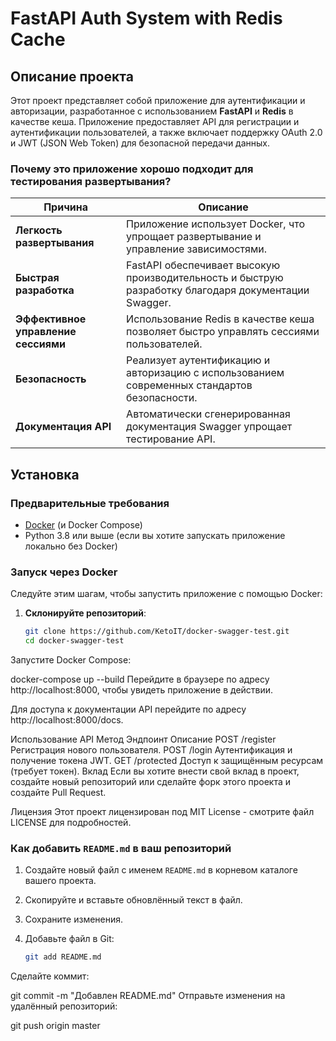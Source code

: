 # FastAPI Auth System with Redis Cache

## Описание проекта

Этот проект представляет собой приложение для аутентификации и авторизации, разработанное с использованием **FastAPI** и **Redis** в качестве кеша. Приложение предоставляет API для регистрации и аутентификации пользователей, а также включает поддержку OAuth 2.0 и JWT (JSON Web Token) для безопасной передачи данных.

### Почему это приложение хорошо подходит для тестирования развертывания?

| Причина                          | Описание                                                                                   |
|----------------------------------|-------------------------------------------------------------------------------------------|
| **Легкость развертывания**       | Приложение использует Docker, что упрощает развертывание и управление зависимостями.     |
| **Быстрая разработка**           | FastAPI обеспечивает высокую производительность и быструю разработку благодаря документации Swagger. |
| **Эффективное управление сессиями** | Использование Redis в качестве кеша позволяет быстро управлять сессиями пользователей.    |
| **Безопасность**                 | Реализует аутентификацию и авторизацию с использованием современных стандартов безопасности. |
| **Документация API**             | Автоматически сгенерированная документация Swagger упрощает тестирование API.           |

## Установка

### Предварительные требования

- [Docker](https://www.docker.com/get-started) (и Docker Compose)
- Python 3.8 или выше (если вы хотите запускать приложение локально без Docker)

### Запуск через Docker

Следуйте этим шагам, чтобы запустить приложение с помощью Docker:

1. **Склонируйте репозиторий**:

   ```bash
   git clone https://github.com/KetoIT/docker-swagger-test.git
   cd docker-swagger-test
Запустите Docker Compose:

docker-compose up --build
Перейдите в браузере по адресу http://localhost:8000, чтобы увидеть приложение в действии.

Для доступа к документации API перейдите по адресу http://localhost:8000/docs.

Использование API
Метод	Эндпоинт	Описание
POST	/register	Регистрация нового пользователя.
POST	/login	Аутентификация и получение токена JWT.
GET	/protected	Доступ к защищённым ресурсам (требует токен).
Вклад
Если вы хотите внести свой вклад в проект, создайте новый репозиторий или сделайте форк этого проекта и создайте Pull Request.

Лицензия
Этот проект лицензирован под MIT License - смотрите файл LICENSE для подробностей.

### Как добавить `README.md` в ваш репозиторий

1. Создайте новый файл с именем `README.md` в корневом каталоге вашего проекта.
2. Скопируйте и вставьте обновлённый текст в файл.
3. Сохраните изменения.
4. Добавьте файл в Git:

   ```bash
   git add README.md
Сделайте коммит:


git commit -m "Добавлен README.md"
Отправьте изменения на удалённый репозиторий:

git push origin master
